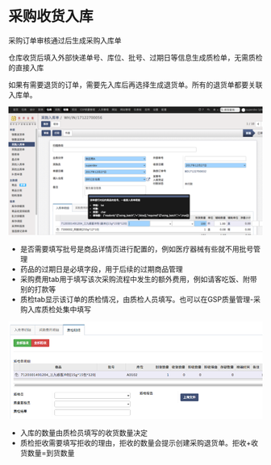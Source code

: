 # 采购收货入库

采购订单审核通过后生成采购入库单

仓库收货后填入外部快递单号、库位、批号、过期日等信息生成质检单，无需质检的直接入库

如果有需要退货的订单，需要先入库后再选择生成退货单。所有的退货单都要关联入库单。

![](buy_receipt.png)

* 是否需要填写批号是商品详情页进行配置的，例如医疗器械有些就不用批号管理
* 药品的过期日是必填字段，用于后续的过期商品管理
* 采购费用tab用于填写该次采购流程中发生的额外费用，例如请客吃饭、附带别的打款等
* 质检tab显示该订单的质检情况，由质检人员填写。也可以在GSP质量管理-采购入库质检处集中填写

![](qc_rule.png)

* 入库的数量由质检员填写的收货数量决定
* 质检拒收需要填写拒收的理由，拒收的数量会提示创建采购退货单。拒收+收货数量=到货数量